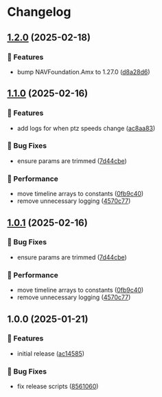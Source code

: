 # Changelog

## [1.2.0](https://github.com/Norgate-AV/NAVDatabase.Amx.ViscaCamera/compare/v1.1.0...v1.2.0) (2025-02-18)

### 🌟 Features

- bump NAVFoundation.Amx to 1.27.0 ([d8a28d6](https://github.com/Norgate-AV/NAVDatabase.Amx.ViscaCamera/commit/d8a28d6b9fd907877852636de39ce63c725f9db2))

## [1.1.0](https://github.com/Norgate-AV/NAVDatabase.Amx.ViscaCamera/compare/v1.0.0...v1.1.0) (2025-02-16)

### 🌟 Features

- add logs for when ptz speeds change ([ac8aa83](https://github.com/Norgate-AV/NAVDatabase.Amx.ViscaCamera/commit/ac8aa83d87793c67d26ec4774d9322e8f8cb946a))

### 🐛 Bug Fixes

- ensure params are trimmed ([7d44cbe](https://github.com/Norgate-AV/NAVDatabase.Amx.ViscaCamera/commit/7d44cbeb10c3931a226b8f5d0b3026a89e7a78d9))

### 🚀 Performance

- move timeline arrays to constants ([0fb9c40](https://github.com/Norgate-AV/NAVDatabase.Amx.ViscaCamera/commit/0fb9c40c5882a07f6b35b6e868b79e140801d20b))
- remove unnecessary logging ([4570c77](https://github.com/Norgate-AV/NAVDatabase.Amx.ViscaCamera/commit/4570c7791dfee66b76328bc2270ae1a4bb842d85))

## [1.0.1](https://github.com/Norgate-AV/NAVDatabase.Amx.ViscaCamera/compare/v1.0.0...v1.0.1) (2025-02-16)

### 🐛 Bug Fixes

- ensure params are trimmed ([7d44cbe](https://github.com/Norgate-AV/NAVDatabase.Amx.ViscaCamera/commit/7d44cbeb10c3931a226b8f5d0b3026a89e7a78d9))

### 🚀 Performance

- move timeline arrays to constants ([0fb9c40](https://github.com/Norgate-AV/NAVDatabase.Amx.ViscaCamera/commit/0fb9c40c5882a07f6b35b6e868b79e140801d20b))
- remove unnecessary logging ([4570c77](https://github.com/Norgate-AV/NAVDatabase.Amx.ViscaCamera/commit/4570c7791dfee66b76328bc2270ae1a4bb842d85))

## 1.0.0 (2025-01-21)

### 🌟 Features

- initial release ([ac14585](https://github.com/Norgate-AV/NAVDatabase.Amx.ViscaCamera/commit/ac145854d4fd4b47782fedec5a69a266946ce33d))

### 🐛 Bug Fixes

- fix release scripts ([8561060](https://github.com/Norgate-AV/NAVDatabase.Amx.ViscaCamera/commit/856106081f908aab4e7ff0289819688b3cb29efb))
